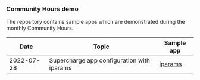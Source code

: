 ### Community Hours demo

The repository contains sample apps which are demonstrated during the monthly Community Hours.

| Date       |                      Topic                         | Sample app  |
| ---------- | -------------------------------------------------- | ----------- |
| 2022-07-28 | Supercharge app configuration with iparams         | [iparams](./iparams/)